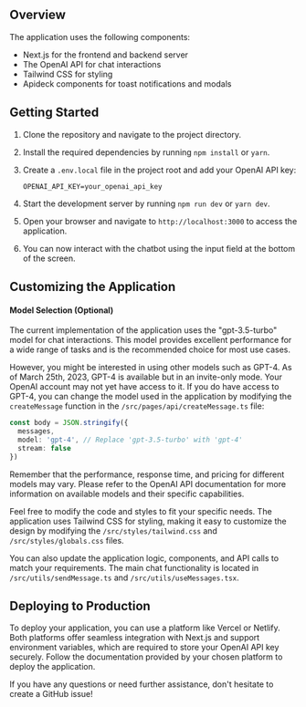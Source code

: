 ## Overview

The application uses the following components:

- Next.js for the frontend and backend server
- The OpenAI API for chat interactions
- Tailwind CSS for styling
- Apideck components for toast notifications and modals

## Getting Started

1.  Clone the repository and navigate to the project directory.
    
2.  Install the required dependencies by running `npm install` or `yarn`.
    
3.  Create a `.env.local` file in the project root and add your OpenAI API key:
    ```
    OPENAI_API_KEY=your_openai_api_key
    ```
4.  Start the development server by running `npm run dev` or `yarn dev`.
    
5.  Open your browser and navigate to `http://localhost:3000` to access the application.
    
6.  You can now interact with the chatbot using the input field at the bottom of the screen.
    

## Customizing the Application

#### Model Selection (Optional)

The current implementation of the application uses the "gpt-3.5-turbo" model for chat interactions. This model provides excellent performance for a wide range of tasks and is the recommended choice for most use cases.

However, you might be interested in using other models such as GPT-4. As of March 25th, 2023, GPT-4 is available but in an invite-only mode. Your OpenAI account may not yet have access to it. If you do have access to GPT-4, you can change the model used in the application by modifying the `createMessage` function in the `/src/pages/api/createMessage.ts` file:

```typescript
const body = JSON.stringify({
  messages,
  model: 'gpt-4', // Replace 'gpt-3.5-turbo' with 'gpt-4'
  stream: false
})
``` 

Remember that the performance, response time, and pricing for different models may vary. Please refer to the OpenAI API documentation for more information on available models and their specific capabilities.

Feel free to modify the code and styles to fit your specific needs. The application uses Tailwind CSS for styling, making it easy to customize the design by modifying the `/src/styles/tailwind.css` and `/src/styles/globals.css` files.

You can also update the application logic, components, and API calls to match your requirements. The main chat functionality is located in `/src/utils/sendMessage.ts` and `/src/utils/useMessages.tsx`.

## Deploying to Production

To deploy your application, you can use a platform like Vercel or Netlify. Both platforms offer seamless integration with Next.js and support environment variables, which are required to store your OpenAI API key securely. Follow the documentation provided by your chosen platform to deploy the application.

If you have any questions or need further assistance, don't hesitate to create a GitHub issue!


